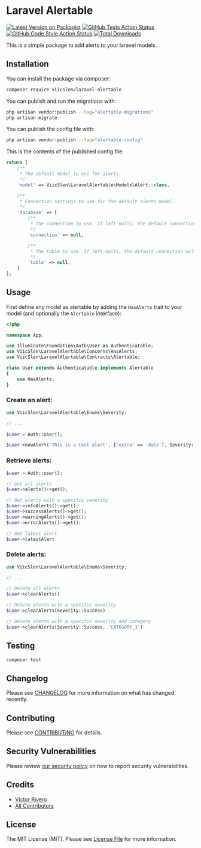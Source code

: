 # Laravel Alertable

[![Latest Version on Packagist](https://img.shields.io/packagist/v/viicslen/laravel-alertable.svg?style=flat-square)](https://packagist.org/packages/viicslen/laravel-alertable)
[![GitHub Tests Action Status](https://img.shields.io/github/workflow/status/viicslen/laravel-alertable/run-tests?label=tests)](https://github.com/viicslen/laravel-alertable/actions?query=workflow%3Arun-tests+branch%3Amain)
[![GitHub Code Style Action Status](https://img.shields.io/github/workflow/status/viicslen/laravel-alertable/Check%20&%20fix%20styling?label=code%20style)](https://github.com/viicslen/laravel-alertable/actions?query=workflow%3A"Check+%26+fix+styling"+branch%3Amain)
[![Total Downloads](https://img.shields.io/packagist/dt/viicslen/laravel-alertable.svg?style=flat-square)](https://packagist.org/packages/viicslen/laravel-alertable)

This is a simple package to add alerts to your laravel models.

## Installation

You can install the package via composer:

```bash
composer require viicslen/laravel-alertable
```

You can publish and run the migrations with:

```bash
php artisan vendor:publish --tag="alertable-migrations"
php artisan migrate
```

You can publish the config file with:

```bash
php artisan vendor:publish --tag="alertable-config"
```

This is the contents of the published config file:

```php
return [
    /**
     * The default model to use for alerts.
     */
    'model' => ViicSlen\LaravelAlertable\Models\Alert::class,

    /**
     * Connection settings to use for the default alerts model.
     */
    'database' => [
        /**
         * The connection to use. If left nulls, the default connection will be used.
         */
        'connection' => null,

        /**
         * The table to use. If left nulls, the default connection will be used.
         */
        'table' => null,
    ]
];
```

## Usage

First define any model as alertable by adding the `HasAlerts` trait to your model (and optionally the `Alertable` interface):
```php
<?php

namespace App;

use Illuminate\Foundation\Auth\User as Authenticatable;
use ViicSlen\LaravelAlertable\Concerns\HasAlerts;
use ViicSlen\LaravelAlertable\Contracts\Alertable;

class User extends Authenticatable implements Alertable
{
    use HasAlerts;
}
```

### Create an alert:
```php
use ViicSlen\LaravelAlertable\Enums\Severity;

// ...

$user = Auth::user();

$user->newAlert('This is a test alert', ['extra' => 'data'], Severity::Success);
```

### Retrieve alerts:
```php
$user = Auth::user();

// Get all alerts
$user->alerts()->get();

// Get alerts with a specific severity
$user->infoAlerts()->get();
$user->successAlerts()->get();
$user->warningAlerts()->get();
$user->errorAlerts()->get();

// Get latest alert
$user->latestAlert
```

### Delete alerts:
```php
use ViicSlen\LaravelAlertable\Enums\Severity;

// ...

// Delete all alerts
$user->clearAlerts()

// Delete alerts with a specific severity
$user->clearAlerts(Severity::Success)

// Delete alerts with a specific severity and category
$user->clearAlerts(Severity::Success, 'CATEGORY_1')
```

## Testing

```bash
composer test
```

## Changelog

Please see [CHANGELOG](CHANGELOG.md) for more information on what has changed recently.

## Contributing

Please see [CONTRIBUTING](https://github.com/viicslen/.github/blob/main/CONTRIBUTING.md) for details.

## Security Vulnerabilities

Please review [our security policy](../../security/policy) on how to report security vulnerabilities.

## Credits

- [Victor Rivero](https://github.com/viicslen)
- [All Contributors](../../contributors)

## License

The MIT License (MIT). Please see [License File](LICENSE.md) for more information.

